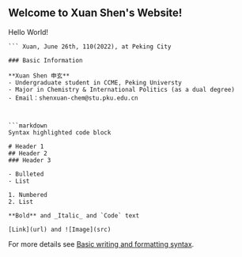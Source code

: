 ## Welcome to Xuan Shen's Website!

Hello World!
```Here is a personal website only for programming study and self entertainment. I will share some article, conclusion or useful data here aperiodically. Gradually, I will develop more functions for this page. 
``` Xuan, June 26th, 110(2022), at Peking City

### Basic Information

**Xuan Shen 申玄**
- Undergraduate student in CCME, Peking Universty
- Major in Chemistry & International Politics (as a dual degree)
- Email：shenxuan-chem@stu.pku.edu.cn



```markdown
Syntax highlighted code block

# Header 1
## Header 2
### Header 3

- Bulleted
- List

1. Numbered
2. List

**Bold** and _Italic_ and `Code` text

[Link](url) and ![Image](src)
```

For more details see [Basic writing and formatting syntax](https://docs.github.com/en/github/writing-on-github/getting-started-with-writing-and-formatting-on-github/basic-writing-and-formatting-syntax).


